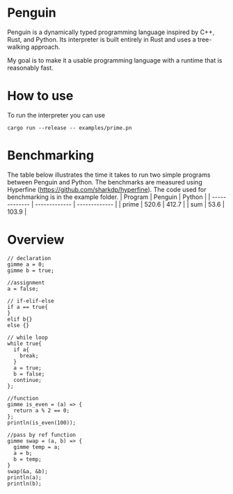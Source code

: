 # Penguin
Penguin is a dynamically typed programming language inspired by C++, Rust, and Python. Its interpreter is built entirely in Rust and uses a tree-walking approach.

My goal is to make it a usable programming language with a runtime that is reasonably fast.
# How to use
To run the interpreter you can use
```
cargo run --release -- examples/prime.pn
```
# Benchmarking
The table below illustrates the time it takes to run two simple programs between Penguin and Python. The benchmarks are measured using Hyperfine (https://github.com/sharkdp/hyperfine). The code used for benchmarking is in the example folder.
| Program | Penguin  | Python |
| ------------- | ------------- | ------------- |
|  prime |  520.6 | 412.7 |
| sum  | 53.6  | 103.9  |
# Overview
```
// declaration
gimme a = 0;
gimme b = true;

//assignment
a = false;

// if-elif-else
if a == true{
}
elif b{}
else {}

// while loop
while true{
  if a{
    break;
  }
  a = true;
  b = false;
  continue;
};

//function
gimme is_even = (a) => {
  return a % 2 == 0;
};
println(is_even(100));

//pass by ref function
gimme swap = (a, b) => {
  gimme temp = a;
  a = b;
  b = temp;
}
swap(&a, &b);
println(a);
println(b);
```
